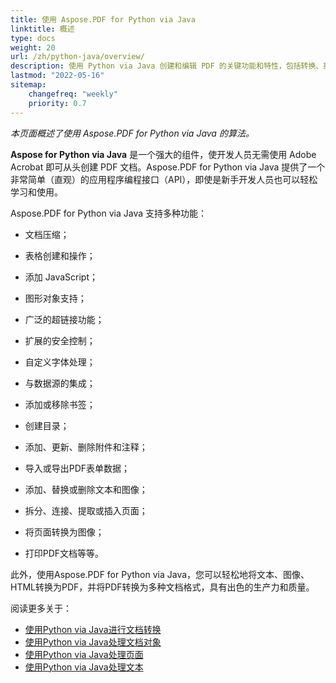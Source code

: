 ```yaml
---
title: 使用 Aspose.PDF for Python via Java
linktitle: 概述
type: docs
weight: 20
url: /zh/python-java/overview/
description: 使用 Python via Java 创建和编辑 PDF 的关键功能和特性，包括转换、拆分、合并及其他操作
lastmod: "2022-05-16"
sitemap:
    changefreq: "weekly"
    priority: 0.7
---
```


_本页面概述了使用 Aspose.PDF for Python via Java 的算法。_

**Aspose for Python via Java** 是一个强大的组件，使开发人员无需使用 Adobe Acrobat 即可从头创建 PDF 文档。Aspose.PDF for Python via Java 提供了一个非常简单（直观）的应用程序编程接口（API），即使是新手开发人员也可以轻松学习和使用。

Aspose.PDF for Python via Java 支持多种功能：

- 文档压缩；
- 表格创建和操作；
- 添加 JavaScript；
- 图形对象支持；
- 广泛的超链接功能；
- 扩展的安全控制；
- 自定义字体处理；

- 与数据源的集成；
- 添加或移除书签；
- 创建目录；
- 添加、更新、删除附件和注释；
- 导入或导出PDF表单数据；
- 添加、替换或删除文本和图像；
- 拆分、连接、提取或插入页面；
- 将页面转换为图像；
- 打印PDF文档等等。

此外，使用Aspose.PDF for Python via Java，您可以轻松地将文本、图像、HTML转换为PDF，并将PDF转换为多种文档格式，具有出色的生产力和质量。

阅读更多关于：

- [使用Python via Java进行文档转换](/pdf/zh/python-java/conversion/)
- [使用Python via Java处理文档对象](/pdf/zh/python-java/working-with-documents/)
- [使用Python via Java处理页面](/pdf/zh/python-java/working-with-pages/)
- [使用Python via Java处理文本](/pdf/zh/python-java/working-with-text/)